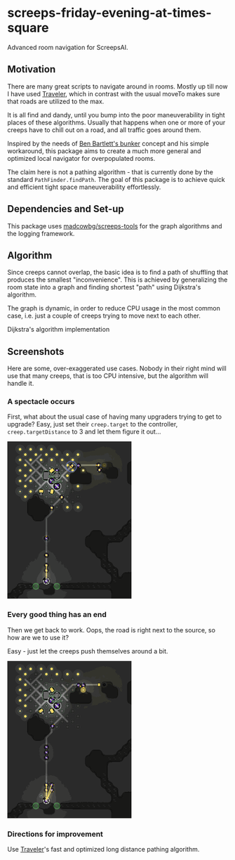 # screeps-friday-evening-at-times-square
Advanced room navigation for ScreepsAI.

## Motivation
There are many great scripts to navigate around in rooms. Mostly up till now I have used [Traveler](https://github.com/bonzaiferroni/Traveler), which in contrast with the usual moveTo makes sure that roads are utilized to the max.

It is all find and dandy, until you bump into the poor maneuverability in tight places of these algorithms. Usually that happens when one or more of your creeps have to chill out on a road, and all traffic goes around them.

Inspired by the needs of [Ben Bartlett's bunker](https://bencbartlett.wordpress.com/2018/08/11/screeps-5-evolution/]) concept and his simple workaround, this package aims to create a much more general and optimized local navigator for overpopulated rooms.

The claim here is not a pathing algorithm - that is currently done by the standard `PathFinder.findPath`. The goal of this package is to achieve quick and efficient tight space maneuverability effortlessly.

## Dependencies and Set-up
This package uses [madcowbg/screeps-tools](https://github.com/madcowbg/screeps-tools) for the graph algorithms and the logging framework.

<!-- #TODO describe set-up - define target and targetDistance -->

## Algorithm
Since creeps cannot overlap, the basic idea is to find a path of shuffling that produces the smallest "inconvenience". This is achieved by generalizing the room state into a graph and finding shortest "path" using Dijkstra's algorithm.

The graph is dynamic, in order to reduce CPU usage in the most common case, i.e. just a couple of creeps trying to move next to each other.

Dijkstra's algorithm implementation

## Screenshots
Here are some, over-exaggerated use cases. Nobody in their right mind will use that many creeps, that is too CPU intensive, but the algorithm will handle it.

### A spectacle occurs
First, what about the usual case of having many upgraders trying to get to upgrade? Easy, just set their `creep.target` to the controller, `creep.targetDistance` to 3 and let them figure it out...

![screeps get to mass without interruption](https://github.com/madcowbg/screeps-friday-evening-at-times-square/blob/master/screenshots/upgraders_galore_fast.gif?raw=true)

### Every good thing has an end
Then we get back to work. Oops, the road is right next to the source, so how are we to use it?

Easy - just let the creeps push themselves around a bit.

![screeps find their way in a jam](https://github.com/madcowbg/screeps-friday-evening-at-times-square/blob/master/screenshots/in_a_jam.gif?raw=true)

### Directions for improvement
Use [Traveler](https://github.com/bonzaiferroni/Traveler)'s fast and optimized long distance pathing algorithm.
